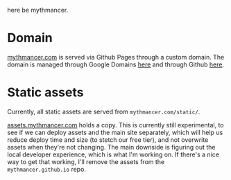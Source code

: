 here be mythmancer.

# Domain
[mythmancer.com](mythmancer.com) is served via Github Pages through a custom domain.
The domain is managed through Google Domains [here](https://domains.google.com/registrar/mythmancer.com/dns) and through Github [here](https://github.com/organizations/mythmancer/settings/pages).

# Static assets
Currently, all static assets are served from `mythmancer.com/static/`.

[assets.mythmancer.com](assets.mythmancer.com) holds a copy. This is currently still experimental, to see if we can deploy assets and the main site separately, which will help us reduce deploy time and size (to stetch our free tier), and not overwrite assets when they're not changing. The main downside is figuring out the local developer experience, which is what I'm working on. If there's a nice way to get that working, I'll remove the assets from the `mythmancer.github.io` repo.
